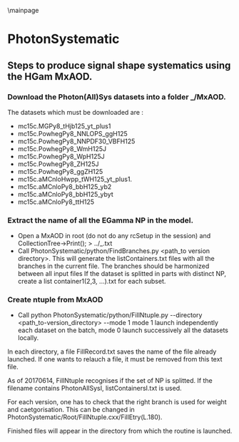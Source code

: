 \mainpage

# PhotonSystematic

## Steps to produce signal shape systematics using the HGam MxAOD. 
### Download the Photon(All)Sys datasets into a folder <prod>_<EGamModel>/MxAOD.
The datasets which must be downloaded are : 
- mc15c.MGPy8_tHjb125_yt_plus1
- mc15c.PowhegPy8_NNLOPS_ggH125
- mc15c.PowhegPy8_NNPDF30_VBFH125
- mc15c.PowhegPy8_WmH125J
- mc15c.PowhegPy8_WpH125J
- mc15c.PowhegPy8_ZH125J
- mc15c.PowhegPy8_ggZH125
- mc15c.aMCnloHwpp_tWH125_yt_plus1.
- mc15c.aMCnloPy8_bbH125_yb2
- mc15c.aMCnloPy8_bbH125_ybyt
- mc15c.aMCnloPy8_ttH125


### Extract the name of all the EGamma NP in the model.
- Open a MxAOD in root (do not do any rcSetup in the session) and CollectionTree->Print(); > ../<version>_<EGamModel>.txt
- Call PhotonSystematic/python/FindBranches.py <path_to version directory>. 
This will generate the listContainers.txt files with all the branches in the current file.
The branches should be harmonized between all input files
If the dataset is splitted in parts with distinct NP, create a list container1(2,3, ...).txt for each subset.


### Create ntuple from MxAOD
- Call python PhotonSystematic/python/FillNtuple.py --directory <path_to-version_directory> --mode 1
mode 1 launch independently each dataset on the batch, mode 0 launch successively all the datasets locally.

In each directory, a file FillRecord.txt saves the name of the file already launched. 
If one wants to relauch a file, it must be removed from this text file.

As of 20170614, FillNtuple recognises if the set of NP is splitted.
If the filename contains PhotonAllSysI, listContainersI.txt is used.

For each version, one has to check that the right branch is used for weight and caetgorisation.
This can be changed in PhotonSystematic/Root/FillNtuple.cxx/FillEtry(L.180).

Finished files will appear in the directory from which the routine is launched.
